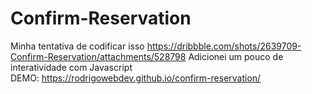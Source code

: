 # Confirm-Reservation
Minha tentativa de codificar isso https://dribbble.com/shots/2639709-Confirm-Reservation/attachments/528798
Adicionei um pouco de interatividade com Javascript<br>
DEMO: https://rodrigowebdev.github.io/confirm-reservation/
